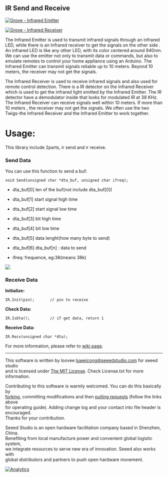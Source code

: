 IR Send and Receive
---------------------------------------------------------
[![Grove - Infrared Emitter](http://www.seeedstudio.com/depot/images/product/infraredemitter.jpg)](http://www.seeedstudio.com/depot/grove-infrared-emitter-p-993.html?cPath=19_23)


[![Grove - Infrared Receiver](http://www.seeedstudio.com/depot/images/product/grerec1.jpg)](http://www.seeedstudio.com/depot/grove-infrared-receiver-p-994.html?cPath=19_23)

The Infrared Emitter is used to transmit infrared signals through an infrared LED, while there is an Infrared receiver to get the signals on the other side . An infrared LED is like any other LED, with its color centered around 940nm. We can use the emitter not only to transmit data or commands, but also to emulate remotes to control your home appliance using an Arduino. The Infrared Emitter can transmit signals reliable up to 10 meters. Beyond 10 meters, the receiver may not get the signals.

The Infrared Receiver is used to receive infrared signals and also used for remote control detection. There is a IR detector on the Infrared Receiver which is used to get the infrared light emitted by the Infrared Emitter. The IR detector have a demodulator inside that looks for modulated IR at 38 KHz. The Infrared Receiver can receive signals well within 10 meters. If more than 10 meters , the receiver may not get the signals. We often use the two Twigs-the Infrared Receiver and the Infrared Emitter to work together.

# Usage:

This library include 2parts, ir send and ir receive.

### Send Data

You can use this function to send a buf:

    void Send(unsigned char *dta_buf, unsigned char ifreq);


- dta_buf[0] len of the buf(not include dta_buf[0])
- dta_buf[1] start signal high time
- dta_buf[2] start signal low time
- dta_buf[3] bit high time
- dta_buf[4] bit low time
- dta_buf[5] data lenght(how many byte to send)
- dta_buf[6] dta_buf[n] : data to send

- ifreq: frequence, eg:38(means 38k)

![](http://www.seeedstudio.com/wiki/images/4/40/Ir_time.jpg)


### Receive Data

**Initialize:**

    IR.Init(pin);		// pin to receive

**Check Data:**

	IR.IsDta();			// if get data, return 1

**Receive Data:**

	IR.Recv(unsigned char *dta);	



For more information, please refer to [wiki page](http://www.seeedstudio.com/wiki/).

    
----


This software is written by loovee [luweicong@seeedstudio.com](luweicong@seeedstudio.com "luweicong@seeedstudio.com") for seeed studio<br>
and is licensed under [The MIT License](http://opensource.org/licenses/mit-license.php). Check License.txt for more information.<br>

Contributing to this software is warmly welcomed. You can do this basically by<br>
[forking](https://help.github.com/articles/fork-a-repo), committing modifications and then [pulling requests](https://help.github.com/articles/using-pull-requests) (follow the links above<br>
for operating guide). Adding change log and your contact into file header is encouraged.<br>
Thanks for your contribution.

Seeed Studio is an open hardware facilitation company based in Shenzhen, China. <br>
Benefiting from local manufacture power and convenient global logistic system, <br>
we integrate resources to serve new era of innovation. Seeed also works with <br>
global distributors and partners to push open hardware movement.<br>





[![Analytics](https://ga-beacon.appspot.com/UA-46589105-3/IRSendRev)](https://github.com/igrigorik/ga-beacon)

